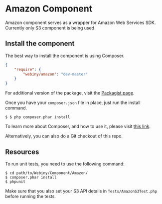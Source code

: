 Amazon Component
=================

Amazon component serves as a wrapper for Amazon Web Services SDK. Currently only S3 component is being used.

Install the component
---------------------
The best way to install the component is using Composer.

```json
{
    "require": {
        "webiny/amazon": "dev-master"
    }
}
```
For additional version of the package, visit the [Packagist page](https://packagist.org/packages/webiny/amazon).

Once you have your `composer.json` file in place, just run the install command.

    $ $ php composer.phar install

To learn more about Composer, and how to use it, please visit [this link](https://getcomposer.org/doc/01-basic-usage.md).

Alternatively, you can also do a Git checkout of this repo.

Resources
---------
To run unit tests, you need to use the following command:

    $ cd path/to/Webiny/Component/Amazon/
    $ composer.phar install
    $ phpunit

Make sure that you also set your S3 API details in `Tests/AmazonS3Test.php` before running the tests.